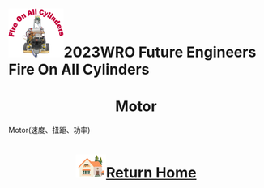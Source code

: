 ![LOGO](../../other/img/logo.png)2023WRO Future Engineers Fire On All Cylinders  
====
# <div align="center">Motor</div> 
Motor(速度、扭距、功率)

# <div align="center">![HOME](./other/img/Home.png)[Return Home](../)</div>  
